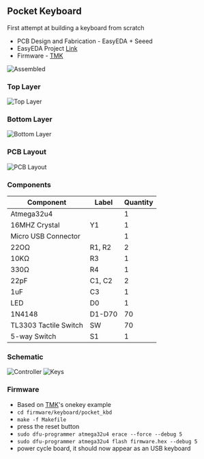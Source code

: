 ## Pocket Keyboard

First attempt at building a keyboard from scratch

* PCB Design and Fabrication - EasyEDA + Seeed
* EasyEDA Project [Link](https://easyeda.com/w4ilun/Pocket_Key-5001400dc132468eae7bc688ea3f74ed)
* Firmware - [TMK](https://github.com/tmk/tmk_keyboard)

![Assembled](http://i.imgur.com/QtvWF8S.jpg)

### Top Layer
![Top Layer](/images/pcb_top.png)

### Bottom Layer
![Bottom Layer](/images/pcb_bot.png)

### PCB Layout
![PCB Layout](/images/pcb_layout.png)

### Components

| Component             | Label  | Quantity |
| --------------------- | ------ | -------- |
| Atmega32u4            |        | 1        |
| 16MHZ Crystal         | Y1     | 1        |
| Micro USB Connector   |        | 1        |
| 22OΩ                  | R1, R2 | 2        |
| 10KΩ                  | R3     | 1        |
| 330Ω                  | R4     | 1        |
| 22pF                  | C1, C2 | 2        |
| 1uF                   | C3     | 1        |
| LED                   | D0     | 1        |
| 1N4148                | D1-D70 | 70       |
| TL3303 Tactile Switch | SW     | 70       |
| 5-way Switch          | S1     | 1        |

### Schematic
![Controller](/images/schem_ctrlr.png)
![Keys](/images/schem_keys.png)


### Firmware
* Based on [TMK](https://github.com/tmk/tmk_keyboard)'s onekey example
* `cd firmware/keyboard/pocket_kbd`
* `make -f Makefile`
* press the reset button
* `sudo dfu-programmer atmega32u4 erace --force --debug 5`
* `sudo dfu-programmer atmega32u4 flash firmware.hex --debug 5`
* power cycle board, it should now appear as an USB keyboard
